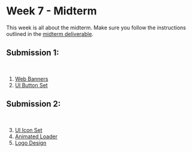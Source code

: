 # Week 7 - Midterm

This week is all about the midterm. Make sure you follow the instructions outlined in the [midterm deliverable](../../deliverables/assignments/midterm.md).

## Submission 1:

<br>

<Badge type="error" text="Due: Tuesday, February 20th @9:00 pm" />

1. [Web Banners](../../deliverables/assignments/midterm.md#web-banners)
2. [UI Button Set](../../deliverables/assignments/midterm.md#ui-button-set)

## Submission 2:

<br>

<Badge type="error" text="Due: Sunday, February 25th @11:59 pm" />

3. [UI Icon Set](../../deliverables/assignments/midterm.md#ui-icon-set)
4. [Animated Loader](../../deliverables/assignments/midterm.md#animated-loader)
5. [Logo Design](../../deliverables/assignments/midterm.md#logo-design)
